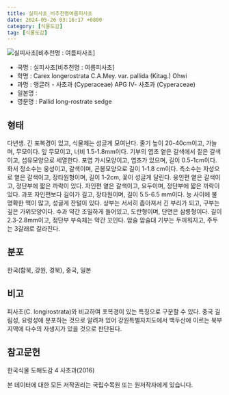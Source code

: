 ```yaml
---
title: 실피사초_비추천명여름피사초
date: 2024-05-26 03:16:17 +0800
category: [식물도감]
tag: [식물도감]
---
```




![실피사초[비추천명 : 여름피사초]](/fileUpload/plants/basic/Cyperaceae/Carex/22478/22478_1_th2.jpg)
- 국명 : 실피사초[비추천명 : 여름피사초]
- 학명 : Carex longerostrata C.A.Mey. var. pallida (Kitag.) Ohwi
- 과명 : 앵글러 - 사초과 (Cyperaceae) APG Ⅳ- 사초과 (Cyperaceae)
- 일본명 : 
- 영문명 : Pallid long-rostrate sedge


## 형태
다년생. 긴 포복경이 있고, 식물체는 성글게 모여난다. 줄기 높이 20-40cm이고, 가늘며, 무모이다. 잎 무모이고, 너비 1.5-1.8mm이다. 기부의 엽초 옅은 갈색에서 짙은 갈색이고, 섬유모양으로 세열한다. 포엽 가시모양이고, 엽초가 있으며, 길이 0.5-1cm이다. 화서 정소수는 웅성이고, 갈색이며, 곤봉모양으로 길이 1-1.8 cm이다. 측소수는 자성으로 옅은 갈색이고, 장타원형이며, 길이 1-2cm, 꽃이 성글게 달린다. 웅인편 옅은 갈색이고, 정단부에 짧은 까락이 있다. 자인편 옅은 갈색이고, 요두이며, 정단부에 짧은 까락이 있다. 과포 자인편보다 길이가 길고, 장타원이며, 길이 5.5-6.5 mm이다. 능 사이에 불명확한 맥이 많고, 성글게 잔털이 있다. 상부는 서서히 좁아져서 긴 부리가 되고, 구부는 깊은 가위모양이다. 수과 약간 조밀하게 들어있고, 도란형이며, 단면은 삼릉형이다. 길이 2.3-2.8mm이고, 정단부 부속체는 약간 꼬인다. 암술 암술대 기부는 두꺼워지고, 주두는 3갈래로 갈라진다.
## 분포
한국(함북, 강원, 경북), 중국, 일본
## 비고
피사초(C. longirostrata)와 비교하여 포복경이 있는 특징으로 구분할 수 있다. 중국 길림성, 요령성에 분포하는 것으로 알려져 있어 강원특별자치도에서 백두산에 이르는 북부지역에 다수의 자생지가 있을 것으로 판단된다.
## 참고문헌
한국식물 도해도감 4 사초과(2016)






본 데이터에 대한 모든 저작권리는 국립수목원 또는 원저작자에게 있습니다.
